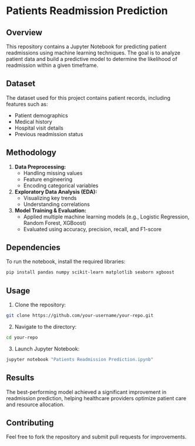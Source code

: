 # Patients Readmission Prediction

## Overview
This repository contains a Jupyter Notebook for predicting patient readmissions using machine learning techniques. The goal is to analyze patient data and build a predictive model to determine the likelihood of readmission within a given timeframe.

## Dataset
The dataset used for this project contains patient records, including features such as:
- Patient demographics
- Medical history
- Hospital visit details
- Previous readmission status

## Methodology
1. **Data Preprocessing:**
   - Handling missing values
   - Feature engineering
   - Encoding categorical variables
2. **Exploratory Data Analysis (EDA):**
   - Visualizing key trends
   - Understanding correlations
3. **Model Training & Evaluation:**
   - Applied multiple machine learning models (e.g., Logistic Regression, Random Forest, XGBoost)
   - Evaluated using accuracy, precision, recall, and F1-score

## Dependencies
To run the notebook, install the required libraries:
```bash
pip install pandas numpy scikit-learn matplotlib seaborn xgboost
```

## Usage
1. Clone the repository:
```bash
git clone https://github.com/your-username/your-repo.git
```
2. Navigate to the directory:
```bash
cd your-repo
```
3. Launch Jupyter Notebook:
```bash
jupyter notebook "Patients Readmission Prediction.ipynb"
```

## Results
The best-performing model achieved a significant improvement in readmission prediction, helping healthcare providers optimize patient care and resource allocation.

## Contributing
Feel free to fork the repository and submit pull requests for improvements.


